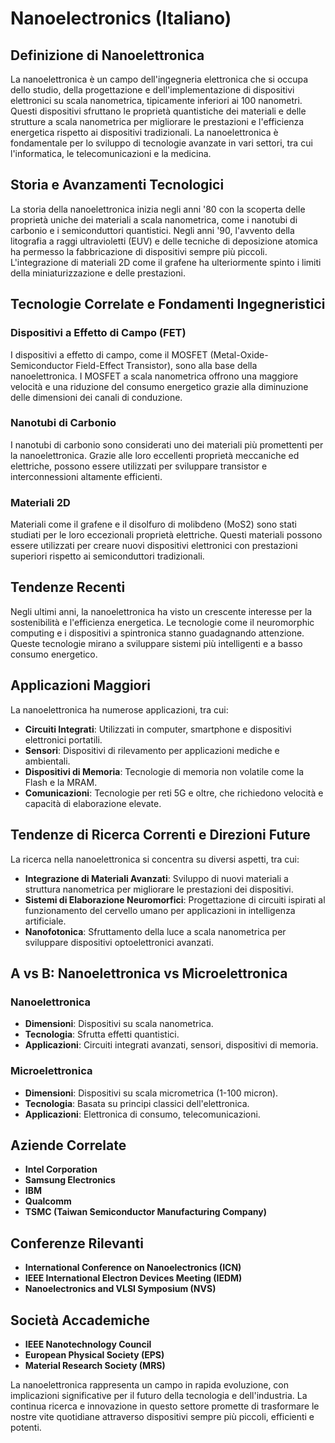 # Nanoelectronics (Italiano)

## Definizione di Nanoelettronica

La nanoelettronica è un campo dell'ingegneria elettronica che si occupa dello studio, della progettazione e dell'implementazione di dispositivi elettronici su scala nanometrica, tipicamente inferiori ai 100 nanometri. Questi dispositivi sfruttano le proprietà quantistiche dei materiali e delle strutture a scala nanometrica per migliorare le prestazioni e l'efficienza energetica rispetto ai dispositivi tradizionali. La nanoelettronica è fondamentale per lo sviluppo di tecnologie avanzate in vari settori, tra cui l'informatica, le telecomunicazioni e la medicina.

## Storia e Avanzamenti Tecnologici

La storia della nanoelettronica inizia negli anni '80 con la scoperta delle proprietà uniche dei materiali a scala nanometrica, come i nanotubi di carbonio e i semiconduttori quantistici. Negli anni '90, l'avvento della litografia a raggi ultravioletti (EUV) e delle tecniche di deposizione atomica ha permesso la fabbricazione di dispositivi sempre più piccoli. L'integrazione di materiali 2D come il grafene ha ulteriormente spinto i limiti della miniaturizzazione e delle prestazioni.

## Tecnologie Correlate e Fondamenti Ingegneristici

### Dispositivi a Effetto di Campo (FET)

I dispositivi a effetto di campo, come il MOSFET (Metal-Oxide-Semiconductor Field-Effect Transistor), sono alla base della nanoelettronica. I MOSFET a scala nanometrica offrono una maggiore velocità e una riduzione del consumo energetico grazie alla diminuzione delle dimensioni dei canali di conduzione.

### Nanotubi di Carbonio

I nanotubi di carbonio sono considerati uno dei materiali più promettenti per la nanoelettronica. Grazie alle loro eccellenti proprietà meccaniche ed elettriche, possono essere utilizzati per sviluppare transistor e interconnessioni altamente efficienti.

### Materiali 2D

Materiali come il grafene e il disolfuro di molibdeno (MoS2) sono stati studiati per le loro eccezionali proprietà elettriche. Questi materiali possono essere utilizzati per creare nuovi dispositivi elettronici con prestazioni superiori rispetto ai semiconduttori tradizionali.

## Tendenze Recenti

Negli ultimi anni, la nanoelettronica ha visto un crescente interesse per la sostenibilità e l'efficienza energetica. Le tecnologie come il neuromorphic computing e i dispositivi a spintronica stanno guadagnando attenzione. Queste tecnologie mirano a sviluppare sistemi più intelligenti e a basso consumo energetico.

## Applicazioni Maggiori

La nanoelettronica ha numerose applicazioni, tra cui:

- **Circuiti Integrati**: Utilizzati in computer, smartphone e dispositivi elettronici portatili.
- **Sensori**: Dispositivi di rilevamento per applicazioni mediche e ambientali.
- **Dispositivi di Memoria**: Tecnologie di memoria non volatile come la Flash e la MRAM.
- **Comunicazioni**: Tecnologie per reti 5G e oltre, che richiedono velocità e capacità di elaborazione elevate.

## Tendenze di Ricerca Correnti e Direzioni Future

La ricerca nella nanoelettronica si concentra su diversi aspetti, tra cui:

- **Integrazione di Materiali Avanzati**: Sviluppo di nuovi materiali a struttura nanometrica per migliorare le prestazioni dei dispositivi.
- **Sistemi di Elaborazione Neuromorfici**: Progettazione di circuiti ispirati al funzionamento del cervello umano per applicazioni in intelligenza artificiale.
- **Nanofotonica**: Sfruttamento della luce a scala nanometrica per sviluppare dispositivi optoelettronici avanzati.

## A vs B: Nanoelettronica vs Microelettronica

### Nanoelettronica

- **Dimensioni**: Dispositivi su scala nanometrica.
- **Tecnologia**: Sfrutta effetti quantistici.
- **Applicazioni**: Circuiti integrati avanzati, sensori, dispositivi di memoria.

### Microelettronica

- **Dimensioni**: Dispositivi su scala micrometrica (1-100 micron).
- **Tecnologia**: Basata su principi classici dell'elettronica.
- **Applicazioni**: Elettronica di consumo, telecomunicazioni.

## Aziende Correlate

- **Intel Corporation**
- **Samsung Electronics**
- **IBM**
- **Qualcomm**
- **TSMC (Taiwan Semiconductor Manufacturing Company)**

## Conferenze Rilevanti

- **International Conference on Nanoelectronics (ICN)**
- **IEEE International Electron Devices Meeting (IEDM)**
- **Nanoelectronics and VLSI Symposium (NVS)**

## Società Accademiche

- **IEEE Nanotechnology Council**
- **European Physical Society (EPS)**
- **Material Research Society (MRS)**

La nanoelettronica rappresenta un campo in rapida evoluzione, con implicazioni significative per il futuro della tecnologia e dell'industria. La continua ricerca e innovazione in questo settore promette di trasformare le nostre vite quotidiane attraverso dispositivi sempre più piccoli, efficienti e potenti.